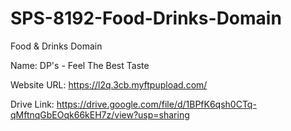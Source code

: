 # SPS-8192-Food-Drinks-Domain
Food &amp; Drinks Domain

Name: DP's - Feel The Best Taste

Website URL: https://l2q.3cb.myftpupload.com/

Drive Link: https://drive.google.com/file/d/1BPfK6qsh0CTq-qMftnqGbEOqk66kEH7z/view?usp=sharing
